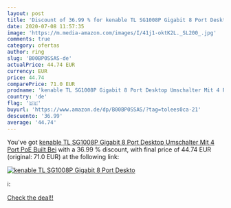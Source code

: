 ```yaml
---
layout: post
title: 'Discount of 36.99 % for kenable TL SG1008P Gigabit 8 Port Deskto'
date: 2020-07-08 11:57:35
image: 'https://m.media-amazon.com/images/I/41j1-oktK2L._SL200_.jpg'
comments: true
category: ofertas
author: ring
slug: 'B00BP0SSAS-de'
actualPrice: 44.74 EUR
currency: EUR
price: 44.74
comparePrice: 71.0 EUR
prodname: 'kenable TL SG1008P Gigabit 8 Port Desktop Umschalter Mit 4 Port PoE Built Bei'
country: 'de'
flag: '🇩🇪'
buyurl: 'https://www.amazon.de/dp/B00BP0SSAS/?tag=tolees0ca-21'
descuento: '36.99'
average: '44.74'
---
```


You've got [kenable TL SG1008P Gigabit 8 Port Desktop Umschalter Mit 4 Port PoE Built Bei](https://www.amazon.de/dp/B00BP0SSAS/?tag=tolees0ca-21) with a  36.99 % discount, with final price of 44.74 EUR (original: 71.0 EUR) at the following link:

[![kenable TL SG1008P Gigabit 8 Port Deskto](https://m.media-amazon.com/images/I/41j1-oktK2L._SL200_.jpg)](https://www.amazon.de/dp/B00BP0SSAS/?tag=tolees0ca-21)

ℹ️:


[Check the deal!!](https://www.amazon.de/dp/B00BP0SSAS/?tag=tolees0ca-21)
